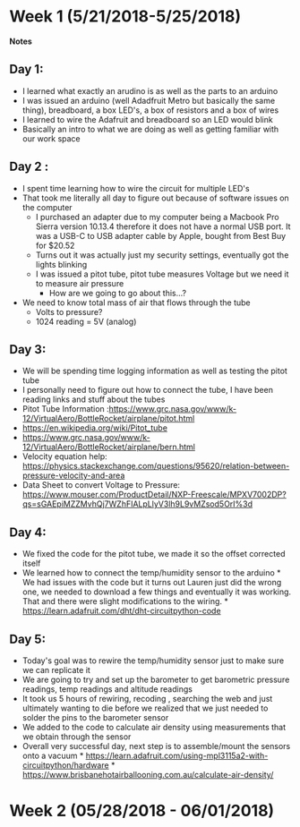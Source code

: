 
# Week 1 (5/21/2018-5/25/2018)

**Notes** 
## Day 1:
* I learned what exactly an arudino is as well as the parts to an arduino
*  I was issued an arduino (well Adadfruit Metro but basically the same thing), breadboard, a box LED's, a box of resistors and a box of wires
*  I learned to wire the Adafruit and breadboard so an LED would blink
*  Basically an intro to what we are doing as well as getting familiar with our work space
        
## Day 2 :
* I spent time learning how to wire the circuit for multiple LED's
* That took me literally all day to figure out because of software issues on the computer
  * I purchased an adapter due to my computer being a Macbook Pro Sierra version 10.13.4 therefore it does not have a normal USB port. It was a USB-C to USB adapter cable by Apple, bought from Best Buy for $20.52      
  * Turns out it was actually just my security settings, eventually got the lights blinking
  * I was issued a pitot tube, pitot tube measures Voltage but we need it to measure air pressure
    * How are we going to go about this...?
* We need to know total mass of air that flows through the tube
  * Volts to pressure?
  * 1024 reading = 5V (analog)
        
## Day 3:
   * We will be spending time logging information as well as testing the pitot tube
   * I personally need to figure out how to connect the tube, I have been reading links and stuff about the tubes
   * Pitot Tube Information :https://www.grc.nasa.gov/www/k-12/VirtualAero/BottleRocket/airplane/pitot.html
   * https://en.wikipedia.org/wiki/Pitot_tube
   * https://www.grc.nasa.gov/www/k-12/VirtualAero/BottleRocket/airplane/bern.html 
   * Velocity equation help:  https://physics.stackexchange.com/questions/95620/relation-between-pressure-velocity-and-area  
   * Data Sheet to convert Voltage to Pressure: https://www.mouser.com/ProductDetail/NXP-Freescale/MPXV7002DP?qs=sGAEpiMZZMvhQj7WZhFIALpLlyV3lh9L9vMZsod5OrI%3d
 ## Day 4:
   * We fixed the code for the pitot tube, we made it so the offset corrected itself 
   * We learned how to connect the temp/humidity sensor to the arduino
                    * We had issues with the code but it turns out Lauren just did the wrong one, we needed to download a few things and eventually it was working. That and there were slight modifications to the wiring.
                    * https://learn.adafruit.com/dht/dht-circuitpython-code
                    
## Day 5:
  * Today's goal was to rewire the temp/humidity sensor just to make sure we can replicate it
  * We are going to try and set up the barometer to get barometric pressure readings, temp readings and altitude readings
  * It took us 5 hours of rewiring, recoding , searching the web and just ultimately wanting to die before we realized that we just needed to solder the pins to the barometer sensor
  * We added to the code to calculate air density using measurements that we obtain through the sensor
  * Overall very successful day, next step is to assemble/mount the sensors onto a vacuum
              * https://learn.adafruit.com/using-mpl3115a2-with-circuitpython/hardware
              * https://www.brisbanehotairballooning.com.au/calculate-air-density/

# Week 2 (05/28/2018 - 06/01/2018)
        


